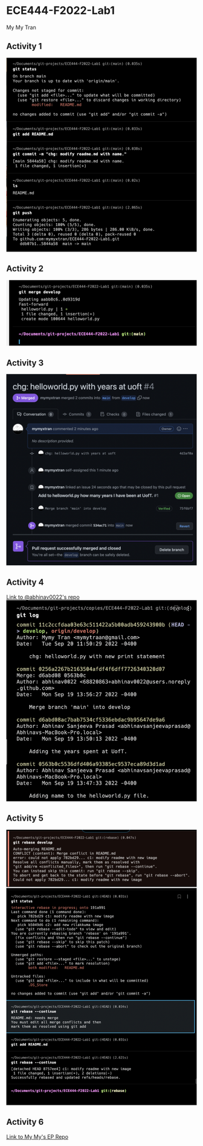 # ECE444-F2022-Lab1
My My Tran 
## Activity 1
![](images/Activity1.png)

## Activity 2
![](images/Activity2.png)

## Activity 3
![](images/Activity3-v2.png)

## Activity 4
[Link to @abhinav0022's repo](https://github.com/abhinav0022/ECE444-F2022-Lab1/tree/develop)
![](images/Activity4.png)

## Activity 5
![](images/Activity5-1.png)
![](images/Activity5-2.png)

## Activity 6
[Link to My My's EP Repo](https://github.com/mymyxtran/ECE444-F2022-EP)


